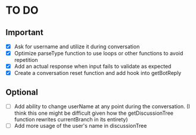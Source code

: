 # TO DO

## Important

- [x] Ask for username and utilize it during conversation
- [x] Optimize parseType function to use loops or other functions to avoid repetition
- [x] Add an actual response when input fails to validate as expected
- [x] Create a conversation reset function and add hook into getBotReply

## Optional

- [ ] Add ability to change userName at any point during the conversation. (I think this one might be difficult given how the getDiscussionTree function rewrites currentBranch in its entirety)
- [ ] Add more usage of the user's name in discussionTree
